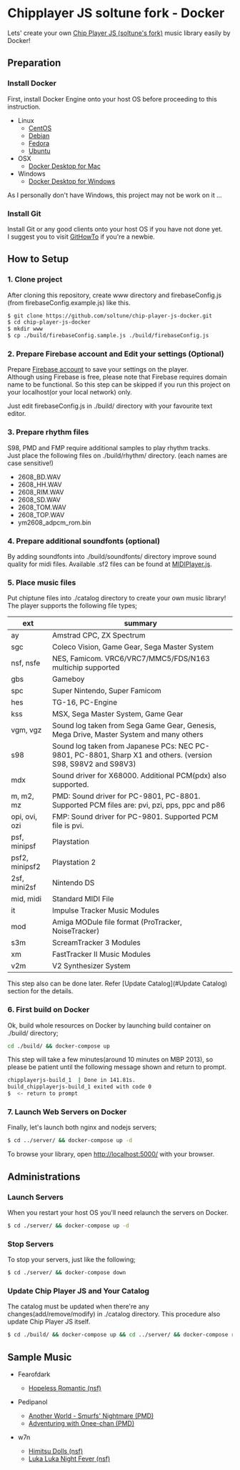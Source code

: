 # Chipplayer JS soltune fork - Docker

Lets' create your own [Chip Player JS (soltune's fork)](https://github.com/soltune/chip-player-js) music library easily by Docker!

## Preparation 

### Install Docker
First, install Docker Engine onto your host OS before proceeding to this instruction.

- Linux
    - [CentOS](https://docs.docker.com/install/linux/docker-ce/centos/)
    - [Debian](https://docs.docker.com/install/linux/docker-ce/debian/)
    - [Fedora](https://docs.docker.com/install/linux/docker-ce/fedora/)
    - [Ubuntu](https://docs.docker.com/install/linux/docker-ce/ubuntu/)
- OSX
    - [Docker Desktop for Mac](https://docs.docker.com/docker-for-mac/)
- Windows
    - [Docker Desktop for Windows](https://docs.docker.com/docker-for-windows/)

As I personally don't have Windows, this project may not be work on it ...

### Install Git
Install Git or any good clients onto your host OS if you have not done yet.  
I suggest you to visit [GitHowTo](https://githowto.com/) if you're a newbie.

## How to Setup

### 1. Clone project
After cloning this repository, create www directory and firebaseConfig.js (from firebaseConfig.example.js) like this.

```sh
$ git clone https://github.com/soltune/chip-player-js-docker.git
$ cd chip-player-js-docker
$ mkdir www
$ cp ./build/firebaseConfig.sample.js ./build/firebaseConfig.js
```

### 2. Prepare Firebase account and Edit your settings **(Optional)**
Prepare [Firebase account](https://console.firebase.google.com/u/0/?hl=ja) to save your settings on the player.  
Although using Firebase is free, please note that Firebase requires domain name to be functional. 
So this step can be skipped if you run this project on your localhost(or your local network) only.

Just edit firebaseConfig.js in ./build/ directory with your favourite text editor.

### 3. Prepare rhythm files
S98, PMD and FMP require additional samples to play rhythm tracks.  
Just place the following files on ./build/rhythm/ directory. (each names are case sensitive!)

- 2608_BD.WAV
- 2608_HH.WAV
- 2608_RIM.WAV
- 2608_SD.WAV
- 2608_TOM.WAV
- 2608_TOP.WAV
- ym2608_adpcm_rom.bin

### 4. Prepare additional soundfonts **(optional)**
By adding soundfonts into ./build/soundfonts/ directory improve sound quality for midi files.
Available .sf2 files can be found at [MIDIPlayer.js](https://github.com/soltune/chip-player-js/blob/develop/src/players/MIDIPlayer.js#L10).

### 5. Place music files
Put chiptune files into ./catalog directory to create your own music library!  
The player supports the following file types;

| ext |                       summary                       |
|-----|-----------------------------------------------------|
| ay  | Amstrad CPC, ZX Spectrum                            |
| sgc | Coleco Vision, Game Gear, Sega Master System        |
| nsf, nsfe | NES, Famicom. VRC6/VRC7/MMC5/FDS/N163 multichip supported|
| gbs | Gameboy                                             |
| spc | Super Nintendo, Super Famicom                       |
| hes | TG-16, PC-Engine                                    |
| kss | MSX, Sega Master System, Game Gear                  |
| vgm, vgz | Sound log taken from Sega Game Gear, Genesis, Mega Drive, Master System and many others |
| s98 | Sound log taken from Japanese PCs: NEC PC-9801, PC-8801, Sharp X1 and others. (version S98, S98V2 and S98V3)|
| mdx | Sound driver for X68000. Additional PCM(pdx) also supported. |
| m, m2, mz | PMD: Sound driver for PC-9801, PC-8801. Supported PCM files are: pvi, pzi, pps, ppc and p86 |
| opi, ovi, ozi | FMP: Sound driver for PC-9801. Supported PCM file is pvi. |
| psf, minipsf | Playstation                                |
| psf2, minipsf2 | Playstation 2                            |
| 2sf, mini2sf | Nintendo DS                                |
| mid, midi | Standard MIDI File                            |
| it  | Impulse Tracker Music Modules                       |
| mod | Amiga MODule file format (ProTracker, NoiseTracker) |
| s3m | ScreamTracker 3 Modules                             |
| xm  | FastTracker II Music Modules                        |
| v2m | V2 Synthesizer System                               |

This step also can be done later. Refer [Update Catalog](#Update Catalog) section for the details.

### 6. First build on Docker
Ok, build whole resources on Docker by launching build container on ./build/ directory;

```sh
cd ./build/ && docker-compose up
```

This step will take a few minutes(around 10 minutes on MBP 2013), so please be patient until the following message shown and return to prompt.

```sh
chipplayerjs-build_1  | Done in 141.81s.
build_chipplayerjs-build_1 exited with code 0
$  <- return to prompt
```

### 7. Launch Web Servers on Docker
Finally, let's launch both nginx and nodejs servers;

```sh
$ cd ../server/ && docker-compose up -d
```

To browse your library, open [http://localhost:5000/](http://localhost:5000/) with your browser.

## Administrations
### Launch Servers
When you restart your host OS you'll need relaunch the servers on Docker.

```sh
$ cd ./server/ && docker-compose up -d
```

### Stop Servers
To stop your servers, just like the following;

```sh
$ cd ./server/ && docker-compose down
```

### Update Chip Player JS and Your Catalog
The catalog must be updated when there're any changes(add/remove/modify) in ./catalog directory.
This procedure also update Chip Player JS itself.

```sh
$ cd ./build/ && docker-compose up && cd ../server/ && docker-compose restart
```

## Sample Music

- Fearofdark
    - [Hopeless Romantic (nsf)](https://fearofdark.bandcamp.com/album/the-coffee-zone)

- Pedipanol
    - [Another World - Smurfs' Nightmare (PMD)](https://soundcloud.com/pedipanol/pc-98-another-world-smurfs-nightmare)
    - [Adventuring with Onee-chan (PMD)](https://soundcloud.com/pedipanol/onee)

- w7n
    - [Himitsu Dolls (nsf)](https://famitracker.org/fcp2015/results-cover.html)
    - [Luka Luka Night Fever (nsf)](http://www.bilibili.com/video/av2279197/)
